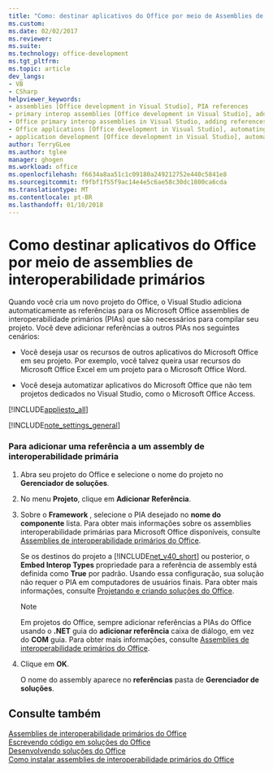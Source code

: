 ```yaml
---
title: "Como: destinar aplicativos do Office por meio de Assemblies de interoperabilidade primários | Microsoft Docs"
ms.custom: 
ms.date: 02/02/2017
ms.reviewer: 
ms.suite: 
ms.technology: office-development
ms.tgt_pltfrm: 
ms.topic: article
dev_langs:
- VB
- CSharp
helpviewer_keywords:
- assemblies [Office development in Visual Studio], PIA references
- primary interop assemblies [Office development in Visual Studio], adding references to
- Office primary interop assemblies in Visual Studio, adding references to
- Office applications [Office development in Visual Studio], automating
- application development [Office development in Visual Studio], automating
author: TerryGLee
ms.author: tglee
manager: ghogen
ms.workload: office
ms.openlocfilehash: f6634a8aa51c1c09180a249212752e440c5841e8
ms.sourcegitcommit: f9fbf1f55f9ac14e4e5c6ae58c30dc1800ca6cda
ms.translationtype: MT
ms.contentlocale: pt-BR
ms.lasthandoff: 01/10/2018
---
```

# <a name="how-to-target-office-applications-through-primary-interop-assemblies"></a>Como destinar aplicativos do Office por meio de assemblies de interoperabilidade primários
  Quando você cria um novo projeto do Office, o Visual Studio adiciona automaticamente as referências para os Microsoft Office assemblies de interoperabilidade primários (PIAs) que são necessários para compilar seu projeto. Você deve adicionar referências a outros PIAs nos seguintes cenários:  
  
-   Você deseja usar os recursos de outros aplicativos do Microsoft Office em seu projeto. Por exemplo, você talvez queira usar recursos do Microsoft Office Excel em um projeto para o Microsoft Office Word.  
  
-   Você deseja automatizar aplicativos do Microsoft Office que não tem projetos dedicados no Visual Studio, como o Microsoft Office Access.  
  
 [!INCLUDE[appliesto_all](../vsto/includes/appliesto-all-md.md)]  
  
 [!INCLUDE[note_settings_general](../sharepoint/includes/note-settings-general-md.md)]  
  
### <a name="to-add-a-reference-to-a-primary-interop-assembly"></a>Para adicionar uma referência a um assembly de interoperabilidade primária  
  
1.  Abra seu projeto do Office e selecione o nome do projeto no **Gerenciador de soluções**.  
  
2.  No menu **Projeto**, clique em **Adicionar Referência**.  
  
3.  Sobre o **Framework** , selecione o PIA desejado no **nome do componente** lista. Para obter mais informações sobre os assemblies interoperabilidade primárias para Microsoft Office disponíveis, consulte [Assemblies de interoperabilidade primários do Office](../vsto/office-primary-interop-assemblies.md).  
  
     Se os destinos do projeto a [!INCLUDE[net_v40_short](../sharepoint/includes/net-v40-short-md.md)] ou posterior, o **Embed Interop Types** propriedade para a referência de assembly está definida como **True** por padrão. Usando essa configuração, sua solução não requer o PIA em computadores de usuários finais. Para obter mais informações, consulte [Projetando e criando soluções do Office](../vsto/designing-and-creating-office-solutions.md).  
  
    > [!NOTE]  
    >  Em projetos do Office, sempre adicionar referências a PIAs do Office usando o **.NET** guia do **adicionar referência** caixa de diálogo, em vez do **COM** guia. Para obter mais informações, consulte [Assemblies de interoperabilidade primários do Office](../vsto/office-primary-interop-assemblies.md).  
  
4.  Clique em **OK**.  
  
     O nome do assembly aparece no **referências** pasta de **Gerenciador de soluções**.  
  
## <a name="see-also"></a>Consulte também  
 [Assemblies de interoperabilidade primários do Office](../vsto/office-primary-interop-assemblies.md)   
 [Escrevendo código em soluções do Office](../vsto/writing-code-in-office-solutions.md)   
 [Desenvolvendo soluções do Office](../vsto/developing-office-solutions.md)   
 [Como instalar assemblies de interoperabilidade primários do Office](../vsto/how-to-install-office-primary-interop-assemblies.md)  
  
  